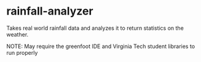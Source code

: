 # rainfall-analyzer
Takes real world rainfall data and analyzes it to return statistics on the weather. 

NOTE: May require the greenfoot IDE and Virginia Tech student libraries to run properly
